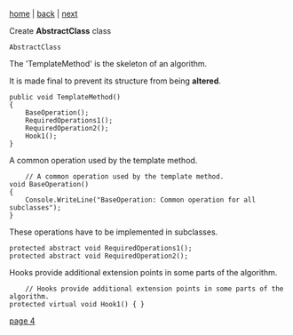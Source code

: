 [home](./page01.md) | [back](./page02.md) | [next](./page04.md)

Create **AbstractClass** class
```
AbstractClass
```
The 'TemplateMethod' is the skeleton of an algorithm.

It is made final to prevent its structure from being **altered**.

```
public void TemplateMethod()
{
    BaseOperation();
    RequiredOperations1();
    RequiredOperation2();
    Hook1();
}
```
A common operation used by the template method.
```
    // A common operation used by the template method.
void BaseOperation()
{
    Console.WriteLine("BaseOperation: Common operation for all subclasses");
}
```
These operations have to be implemented in subclasses.
```
protected abstract void RequiredOperations1();
protected abstract void RequiredOperation2();
```

Hooks provide additional extension points in some parts of the algorithm.
```
    // Hooks provide additional extension points in some parts of the algorithm.
protected virtual void Hook1() { }
```


[page 4](./page04.md)
